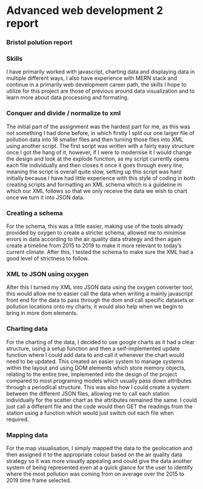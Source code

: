 # Advanced web development 2 report

### Bristol polution report


### Skills

I have primarily worked with javascript, charting data and displaying data in multiple different ways, I also have experience with MERN stack and continue in a primarily web development career path, the skills I hope to utilize for this project are those of previous around data visualization and to learn more about data processing and formating.

### Conquer and divide / normalize to xml
The initial part of the assignment was the hardest part for me, as this was not something I had done before, in which firstly I split our one larger file of pollution data into 18 smaller files and then turning those files into XML using another script. The first script was written with a fairly easy structure once I got the hang of it, however, if I were to modernise it I would change the design and look at the explode function, as my script currently opens each file individually and then closes it once it goes through every line, meaning the script is overall quite slow, setting up this script was hard initially because I have had little experience with this style of coding in both creating scripts and formatting an XML schema which is a guideline in which our XML follows so that we only receive the data we wish to chart once we turn it into JSON data.

### Creating a schema

For the schema, this was a little easier, making use of the tools already provided by oxygen to create a stricter schema, allowed me to minimise errors in data according to the air quality data strategy and then again create a timeline from 2015 to 2019 to make it more relevant to today’s current climate. After this, I tested the schema to make sure the XML had a good level of strictness to follow.

### XML to JSON using oxygen

After this I turned my XML into JSON data using the oxygen converter tool, this would allow me to easier call the data when writing a mainly javascript front end for the data to pass through the dom and call specific datasets or pollution locations onto my charts, it would also help when we begin to bring in more dom elements.

### Charting data

For the charting of the data, I decided to use google charts as it had a clear structure, using a setup function and then a self-implemented update function where I could add data to and call it whenever the chart would need to be updated. This created an easier system to manage systems within the layout and using DOM elements which store memory objects, relating to the entire tree, implemented into the design of the project compared to most programing models which usually pass down attributes through a periodical structure. This was also how I could create a system between the different JSON files, allowing me to call each station individually for the scatter chart as the attributes remained the same. I could just call a different file and the code would then GET the readings from the station using a function which would just switch out each file when required.

### Mapping data

For the map visualisation, I simply mapped the data to the geolocation and then assigned it to the appropriate colour based on the air quality data strategy so it was more visually appealing and could give the data another system of being represented even at a quick glance for the user to identify where the most pollution was coming from on average over the 2015 to 2019 time frame selected.
